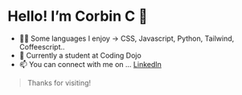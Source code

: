 # Hello! I’m Corbin C 👋 

- 👨‍💻 Some languages I enjoy → CSS, Javascript, Python, Tailwind, Coffeescript..
- 🥷 Currently a student at Coding Dojo 
- 📫 You can connect with me on ... [LinkedIn](https://www.linkedin.com/in/corbin-crawford-257b0423b/)

> Thanks for visiting!

<!---
corbindeveloper/corbindeveloper is a ✨ special ✨ repository because its `README.md` (this file) appears on your GitHub profile.
You can click the Preview link to take a look at your changes.
--->
